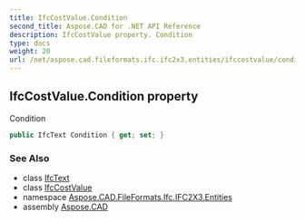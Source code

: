 ```yaml
---
title: IfcCostValue.Condition
second_title: Aspose.CAD for .NET API Reference
description: IfcCostValue property. Condition
type: docs
weight: 20
url: /net/aspose.cad.fileformats.ifc.ifc2x3.entities/ifccostvalue/condition/
---
```

## IfcCostValue.Condition property

Condition

```csharp
public IfcText Condition { get; set; }
```

### See Also

* class [IfcText](../../../aspose.cad.fileformats.ifc.ifc2x3.types/ifctext/)
* class [IfcCostValue](../)
* namespace [Aspose.CAD.FileFormats.Ifc.IFC2X3.Entities](../../ifccostvalue/)
* assembly [Aspose.CAD](../../../)


